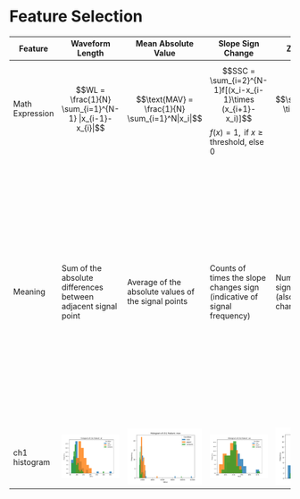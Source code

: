 # Feature Selection
| Feature | Waveform Length | Mean Absolute Value| Slope Sign Change | Zero Crossing| Variance| Sample Entropy|
| --- | --- | --- | --- | --- | --- | --- |
| Math Expression| $$WL = \frac{1}{N} \sum_{i=1}^{N-1} \|x_{i-1}-x_{i}\|$$ | $$\text{MAV} = \frac{1}{N} \sum_{i=1}^N\|x_i\|$$ | $$SSC = \sum_{i=2}^{N-1}f[(x_i-x_{i-1}\times (x_{i+1}-x_i)]$$ $f(x) = 1, \text{ if } x \geq \text{threshold, else }0$| $$\sum_{i=1}^N[(x_i \times x_{i-1}) < 0]$$| $$\frac{1}{N-1} \sum(x_i-\bar x)^2$$| NA|
| Meaning| Sum of the absolute differences between adjacent signal point| Average of the absolute values of the signal points| Counts of times the slope changes sign (indicative of signal frequency)| Number of the times signal crosses zero (also frequency characteristic)| Averaged squared deviation of the data from its mean (measures dispersion)| Complexity measure, assessing the regularity and unpredictability of a time-series. It quantifies the likelihood that runs of patterns that are close for M observations remain close on subsequent incremental comparisons. Lower values of SampEn indicate more self-similarity or regularity in the data, while higher values suggest a higher degree of complexity or irregularity|
| ch1 histogram | <img src="https://github.com/AlexisWu-01/EMG-offline-analysis/blob/main/feature_plots/ch1_wl.png?raw=true" width="300"/> | <img src="https://github.com/AlexisWu-01/EMG-offline-analysis/blob/main/feature_plots/ch1_mav.png?raw=true" width="300"/> | <img src="https://github.com/AlexisWu-01/EMG-offline-analysis/blob/main/feature_plots/ch1_ssc.png?raw=true" width="300"/> | <img src="https://github.com/AlexisWu-01/EMG-offline-analysis/blob/main/feature_plots/ch1_zc.png?raw=true" width="300"/> | <img src="https://github.com/AlexisWu-01/EMG-offline-analysis/blob/main/feature_plots/ch1_var.png?raw=true" width="300"/> | <img src="https://github.com/AlexisWu-01/EMG-offline-analysis/blob/main/feature_plots/ch1_sampen.png?raw=true" width="300"/> |
